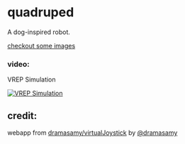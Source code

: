 # quadruped
A dog-inspired robot.

[checkout some images](/images/readme.md)

### video:

VREP Simulation

[![VREP Simulation](https://img.youtube.com/vi/LbIpLvdWQxI/0.jpg)](https://www.youtube.com/watch?v=LbIpLvdWQxI)

## credit:
webapp from [dramasamy/virtualJoystick](https://github.com/dramasamy/virtualJoystick) by [@dramasamy](https://github.com/dramasamy)
